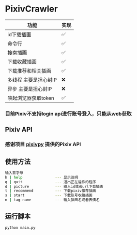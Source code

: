 # PixivCrawler

| 功能           | 实现   |
|--------------|------|
| id下载插画       | ✅   |
| 命令行          | ✅   |
| 搜索插画          | ✅   |
| 下载收藏插画       | ✅  |
| 下载推荐和相关插画       | ✅  |
| 多线程 主要是担心封IP | ❌ |
| 异步 主要是担心封IP  | ❌ |
| 唤起浏览器获取token | ✅  |

### 目前Pixiv不支持login api进行账号登入，只能从web获取

## Pixiv API
### 感谢项目 [pixivpy](https://github.com/upbit/pixivpy) 提供的Pixiv API

## 使用方法
```bash
输入首字母
h | help               --- 显示说明
q | quit               --- 退出正在运作的程序
d | picture            --- 输入id或者url下载插画
t | recommend          --- 下载pixiv推荐插画
s | start              --- 下载账号收藏插画
n | tag name           --- 输入插画名或者表情名
```
## 运行脚本
```bash
python main.py
```
